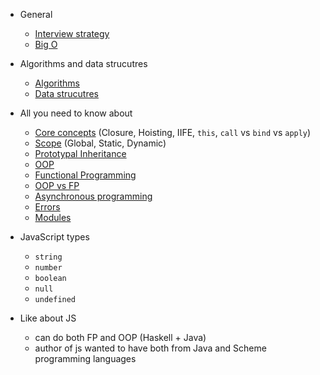 - General

  - [Interview strategy](strategy.md)
  - [Big O](theory/big-o.md)

- Algorithms and data strucutres

  - [Algorithms](algo.md)
  - [Data strucutres](ds.md)

- All you need to know about

  - [Core concepts](theory/scope.md) (Closure, Hoisting, IIFE, `this`, `call` vs `bind` vs `apply`)
  - [Scope](theory/scope.md) (Global, Static, Dynamic)
  - [Prototypal Inheritance](theory/prototypal-inheritance.md)
  - [OOP](theory/oop.md)
  - [Functional Programming](theory/fp.md)
  - [OOP vs FP](theory/oop-vs-fp.md)
  - [Asynchronous programming](theory/async.md)
  - [Errors](theory/errors.md)
  - [Modules](theory/modules.md)

- JavaScript types

  - `string`
  - `number`
  - `boolean`
  - `null`
  - `undefined`
  
- Like about JS

  - can do both FP and OOP (Haskell + Java)
  - author of js wanted to have both from Java and Scheme programming languages
